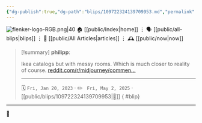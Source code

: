 ```yaml
---
{"dg-publish":true,"dg-path":"blips/109722324139709953.md","permalink":"/blips/109722324139709953/","title":"philipp on mastodon @ 2023-01-20"}
---
```



<div class="transclusion internal-embed is-loaded"><div class="markdown-embed">




![flenker-logo-RGB.png|40](/img/user/attachments/flenker-logo-RGB.png)
🏠 [[public/Index\|home]]  ⋮ 🗣️ [[public/all-blips\|blips]] ⋮  📝 [[public/All Articles\|articles]]  ⋮ 🕰️ [[public/now\|now]]


</div></div>


> [!summary] **philipp**:
>
> Ikea catalogs but with messy rooms. Which is much closer to reality of course. [reddit.com/r/midjourney/commen…](https://www.reddit.com/r/midjourney/comments/10f4xmc/ikea_catalog_but_with_messy_rooms/)
> - - -
>
> 🗓️ <code>Fri, Jan 20, 2023</code>  · ✏️ <code> Fri, May 2, 2025</code>  · [[public/blips/109722324139709953\|🔗]]
{ #blip}


- - -

 👾
